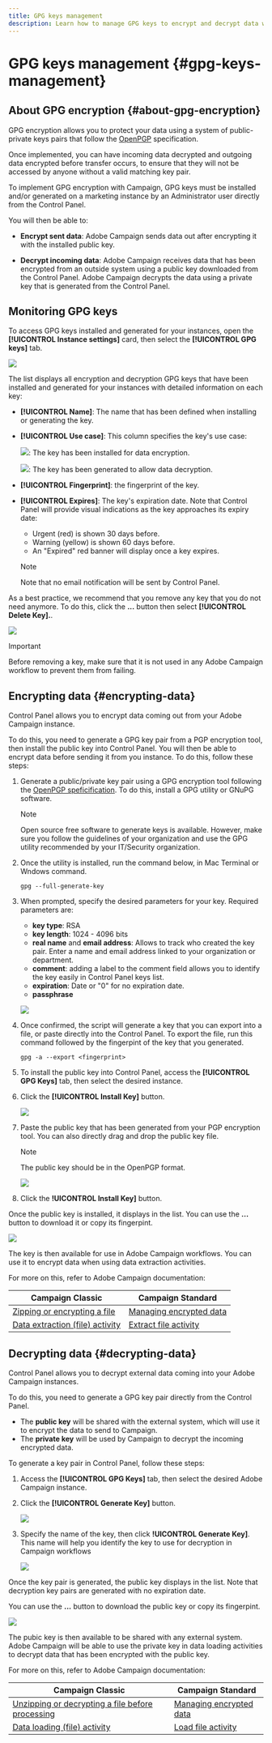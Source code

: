 ```yaml
---
title: GPG keys management
description: Learn how to manage GPG keys to encrypt and decrypt data within Adobe Campaign.
---
```


# GPG keys management {#gpg-keys-management}

## About GPG encryption {#about-gpg-encryption}

GPG encryption allows you to protect your data using a system of public-private keys pairs that follow the [OpenPGP](https://www.openpgp.org/about/standard/) specification.

Once implemented, you can have incoming data decrypted and outgoing data encrypted before transfer occurs, to ensure that they will not be accessed by anyone without a valid matching key pair.

To implement GPG encryption with Campaign, GPG keys must be installed and/or generated on a marketing instance by an Administrator user directly from the Control Panel.

You will then be able to:

* **Encrypt sent data**: Adobe Campaign sends data out after encrypting it with the installed public key.

* **Decrypt incoming data**: Adobe Campaign receives data that has been encrypted from an outside system using a public key downloaded from the Control Panel. Adobe Campaign decrypts the data using a private key that is generated from the Control Panel.

## Monitoring GPG keys

To access GPG keys installed and generated for your instances, open the **[!UICONTROL Instance settings]** card, then select the **[!UICONTROL GPG keys]** tab.

![](assets/gpg_list.png)

The list displays all encryption and decryption GPG keys that have been installed and generated for your instances with detailed information on each key:

* **[!UICONTROL Name]**: The name that has been defined when installing or generating the key.
* **[!UICONTROL Use case]**: This column specifies the key's use case:

    ![](assets/gpg_icon_encrypt.png): The key has been installed for data encryption.

    ![](assets/gpg_icon_decrypt.png): The key has been generated to allow data decryption.

* **[!UICONTROL Fingerprint]**: the fingerprint of the key.
* **[!UICONTROL Expires]**: The key's expiration date. Note that Control Panel will provide visual indications as the key approaches its expiry date:

    * Urgent (red) is shown 30 days before.
    * Warning (yellow) is shown 60 days before.
    * An "Expired" red banner will display once a key expires.

    >[!NOTE]
    >
    >Note that no email notification will be sent by Control Panel.

As a best practice, we recommend that you remove any key that you do not need anymore. To do this, click the **...** button then select **[!UICONTROL Delete Key].**.

![](assets/gpg_delete.png)

>[!IMPORTANT]
>
>Before removing a key, make sure that it is not used in any Adobe Campaign workflow to prevent them from failing.

## Encrypting data {#encrypting-data}

Control Panel allows you to encrypt data coming out from your Adobe Campaign instance.

To do this, you need to generate a GPG key pair from a PGP encryption tool, then install the public key into Control Panel. You will then be able to encrypt data before sending it from you instance. To do this, follow these steps:

1. Generate a public/private key pair using a GPG encryption tool following the [OpenPGP speficification](https://www.openpgp.org/about/standard/). To do this, install a GPG utility or GNuPG software.

    >[!NOTE]
    >
    >Open source free software to generate keys is available. However, make sure you follow the guidelines of your organization and use the GPG utility recommended by your IT/Security organization.

1. Once the utility is installed, run the command below, in Mac Terminal or Wndows command.

    `gpg --full-generate-key`

1. When prompted, specify the desired parameters for your key. Required parameters are:

    * **key type**: RSA
    * **key length**: 1024 - 4096 bits
    * **real name** and **email address**: Allows to track who created the key pair. Enter a name and email address linked to your organization or department.
    * **comment**: adding a label to the comment field allows you to identify the key easily in Control Panel keys list.
    * **expiration**: Date or "0" for no expiration date.
    * **passphrase**

    ![](assets/gpg_command.png)

1. Once confirmed, the script will generate a key that you can export into a file, or paste directly into the Control Panel. To export the file, run this command followed by the fingerpint of the key that you generated.

    `gpg -a --export <fingerprint>`

1. To install the public key into Control Panel, access the **[!UICONTROL GPG Keys]** tab, then select the desired instance.

1. Click the **[!UICONTROL Install Key]** button.

    ![](assets/gpg_install_button.png)

1. Paste the public key that has been generated from your PGP encryption tool. You can also directly drag and drop the public key file.

    >[!NOTE]
    >
    >The public key should be in the OpenPGP format.

    ![](assets/gpg_install_paste.png)

1. Click the **!UICONTROL Install Key]** button.

Once the public key is installed, it displays in the list. You can use the **...** button to download it or copy its fingerpint.

![](assets/gpg_install_download.png)

The key is then available for use in Adobe Campaign workflows. You can use it to encrypt data when using data extraction activities.

For more on this, refer to Adobe Campaign documentation:

Campaign Classic | Campaign Standard
---------|----------
 [Zipping or encrypting a file](https://docs.adobe.com/content/help/en/campaign-classic/using/automating-with-workflows/general-operation/how-to-use-workflow-data.html#zipping-or-encrypting-a-file)|[Managing encrypted data](https://docs.adobe.com/content/help/en/campaign-standard/using/managing-processes-and-data/workflow-general-operation/importing-data.html#managing-encrypted-data)
 [Data extraction (file) activity](https://docs.adobe.com/content/help/en/campaign-classic/using/automating-with-workflows/action-activities/extraction--file-.html)|[Extract file activity](https://docs.adobe.com/content/help/en/campaign-standard/using/managing-processes-and-data/data-management-activities/extract-file.html)

## Decrypting data {#decrypting-data}

Control Panel allows you to decrypt external data coming into your Adobe Campaign instances.

To do this, you need to generate a GPG key pair directly from the Control Panel.

* The **public key** will be shared with the external system, which will use it to encrypt the data to send to Campaign.
* The **private key** will be used by Campaign to decrypt the incoming encrypted data.

To generate a key pair in Control Panel, follow these steps:

1. Access the **[!UICONTROL GPG Keys]** tab, then select the desired Adobe Campaign instance.

1. Click the **[!UICONTROL Generate Key]** button.

    ![](assets/gpg_generate.png)

1. Specify the name of the key, then click **!UICONTROL Generate Key]**. This name will help you identify the key to use for decryption in Campaign workflows

    ![](assets/gpg_generate_name.png)

Once the key pair is generated, the public key displays in the list. Note that decryption key pairs are generated with no expiration date.

You can use the **...** button to download the public key or copy its fingerpint.

![](assets/gpg_generate_list.png)

The pubic key is then available to be shared with any external system. Adobe Campaign will be able to use the private key in data loading activities to decrypt data that has been encrypted with the public key.

For more on this, refer to Adobe Campaign documentation:

Campaign Classic | Campaign Standard
---------|----------
 [Unzipping or decrypting a file before processing](https://docs.adobe.com/content/help/en/campaign-classic/using/automating-with-workflows/general-operation/importing-data.html#unzipping-or-decrypting-a-file-before-processing)|[Managing encrypted data](https://docs.adobe.com/content/help/en/campaign-standard/using/managing-processes-and-data/workflow-general-operation/importing-data.html#managing-encrypted-data)
 [Data loading (file) activity](https://docs.adobe.com/content/help/en/campaign-classic/using/automating-with-workflows/action-activities/data-loading--file-.html)|[Load file activity](https://docs.adobe.com/content/help/en/campaign-standard/using/managing-processes-and-data/data-management-activities/load-file.html)
